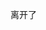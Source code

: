离开了
<!DOCTYPE HTML>
<html>
  <head>
    <title>{{ page.title }}</title>
  </head>
  <body
{% highlight ruby %}
def foo
  puts 'foo'
end
{% endhighlight %}
</body>
